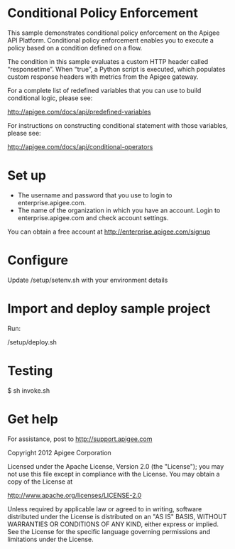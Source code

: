 # Conditional Policy Enforcement

This sample demonstrates conditional policy enforcement on 
the Apigee API Platform.  Conditional policy enforcement enables 
you to execute a policy based on a condition defined on a flow.

The condition in this sample evaluates a custom HTTP header called 
“responsetime”. When “true”, a Python script is executed, which 
populates custom response headers with metrics from the Apigee gateway. 


For a complete list of redefined variables that you can use to build
 conditional logic, please see:

http://apigee.com/docs/api/predefined-variables

For instructions on constructing conditional statement with those variables, please see:

http://apigee.com/docs/api/conditional-operators

# Set up

* The username and password that you use to login to enterprise.apigee.com.
* The name of the organization in which you have an account. Login to 
  enterprise.apigee.com and check account settings.

You can obtain a free account at http://enterprise.apigee.com/signup

# Configure 

Update /setup/setenv.sh with your environment details

# Import and deploy sample project

Run:

/setup/deploy.sh

# Testing

$ sh invoke.sh

# Get help

For assistance, post to http://support.apigee.com

Copyright 2012 Apigee Corporation

Licensed under the Apache License, Version 2.0 (the "License"); you may not use
this file except in compliance with the License. You may obtain a copy
of the License at

http://www.apache.org/licenses/LICENSE-2.0

Unless required by applicable law or agreed to in writing, software
distributed under the License is distributed on an "AS IS" BASIS,
WITHOUT WARRANTIES OR CONDITIONS OF ANY KIND, either express or implied.
See the License for the specific language governing permissions and
limitations under the License.
